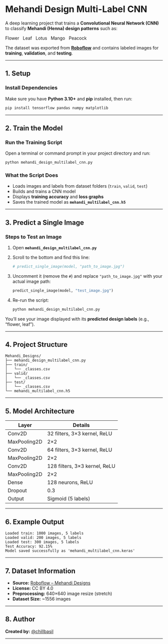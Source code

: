 # Mehandi Design Multi-Label CNN

A deep learning project that trains a **Convolutional Neural Network (CNN)** to classify **Mehandi (Henna) design patterns** such as:

 Flower &nbsp; Leaf &nbsp; Lotus &nbsp; Mango &nbsp; Peacock  

The dataset was exported from **[Roboflow](https://universe.roboflow.com)** and contains labeled images for **training**, **validation**, and **testing**.

---

## 1. Setup

### Install Dependencies

Make sure you have **Python 3.10+** and **pip** installed, then run:

```bash
pip install tensorflow pandas numpy matplotlib
```

---

## 2. Train the Model

### Run the Training Script

Open a terminal or command prompt in your project directory and run:

```bash
python mehandi_design_multilabel_cnn.py
```

### What the Script Does
- Loads images and labels from dataset folders (`train`, `valid`, `test`)  
- Builds and trains a CNN model  
- Displays **training accuracy** and **loss graphs**  
- Saves the trained model as **`mehandi_multilabel_cnn.h5`**

---

## 3. Predict a Single Image

### Steps to Test an Image

1. Open **`mehandi_design_multilabel_cnn.py`**  
2. Scroll to the bottom and find this line:

   ```python
   # predict_single_image(model, "path_to_image.jpg")
   ```

3. Uncomment it (remove the `#`) and replace `"path_to_image.jpg"` with your actual image path:

   ```python
   predict_single_image(model, "test_image.jpg")
   ```

4. Re-run the script:

   ```bash
   python mehandi_design_multilabel_cnn.py
   ```

You’ll see your image displayed with its **predicted design labels** (e.g., “flower, leaf”).

---

## 4. Project Structure

```text
Mehandi_Designs/
├── mehandi_design_multilabel_cnn.py
├── train/
│   └── _classes.csv
├── valid/
│   └── _classes.csv
├── test/
│   └── _classes.csv
└── mehandi_multilabel_cnn.h5
```

---

## 5. Model Architecture

| Layer | Details |
|-------|----------|
| Conv2D | 32 filters, 3×3 kernel, ReLU |
| MaxPooling2D | 2×2 |
| Conv2D | 64 filters, 3×3 kernel, ReLU |
| MaxPooling2D | 2×2 |
| Conv2D | 128 filters, 3×3 kernel, ReLU |
| MaxPooling2D | 2×2 |
| Dense | 128 neurons, ReLU |
| Dropout | 0.3 |
| Output | Sigmoid (5 labels) |

---

## 6. Example Output

```
Loaded train: 1000 images, 5 labels
Loaded valid: 200 images, 5 labels
Loaded test: 300 images, 5 labels
Test Accuracy: 92.15%
Model saved successfully as 'mehandi_multilabel_cnn.keras'
```

---

## 7. Dataset Information

- **Source:** [Roboflow – Mehandi Designs](https://universe.roboflow.com)  
- **License:** CC BY 4.0  
- **Preprocessing:** 640×640 image resize (stretch)  
- **Dataset Size:** ~1556 images  

---

## 8. Author

**Created by:** [@chillbasil](https://github.com/chillbasil)  

---

